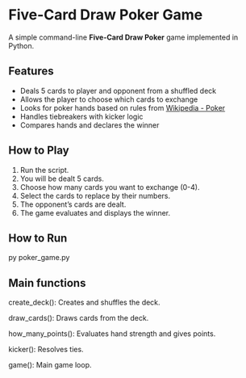 # Five-Card Draw Poker Game

A simple command-line **Five-Card Draw Poker** game implemented in Python.

## Features

- Deals 5 cards to player and opponent from a shuffled deck
- Allows the player to choose which cards to exchange
- Looks for poker hands based on rules from [Wikipedia - Poker](https://en.wikipedia.org/wiki/List_of_poker_hands)
- Handles tiebreakers with kicker logic
- Compares hands and declares the winner

## How to Play

1. Run the script.
2. You will be dealt 5 cards.
3. Choose how many cards you want to exchange (0-4).
4. Select the cards to replace by their numbers.
5. The opponent’s cards are dealt.
6. The game evaluates and displays the winner.

## How to Run

py poker_game.py

## Main functions

create_deck(): Creates and shuffles the deck.

draw_cards(): Draws cards from the deck.

how_many_points(): Evaluates hand strength and gives points.

kicker(): Resolves ties.

game(): Main game loop.

